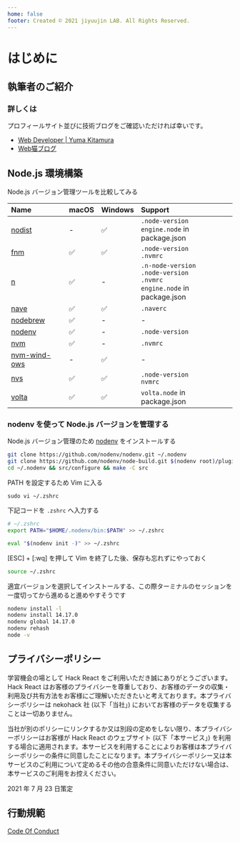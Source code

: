 ```yaml
---
home: false
footer: Created © 2021 jiyuujin LAB. All Rights Reserved.
---
```


# はじめに

## 執筆者のご紹介

<Profile image="https://pbs.twimg.com/profile_images/1154037739035119620/IX0vq03C_400x400.jpg" name="jiyuujin (Yuma Kitamura)" description="Web の改善を進めている Web デベロッパです。" />

### 詳しくは

プロフィールサイト並びに技術ブログをご確認いただければ幸いです。

- [Web Developer | Yuma Kitamura](https://yuma-kitamura.nekohack.me)
- [Web猫ブログ](https://webneko.dev)

## Node.js 環境構築

Node.js バージョン管理ツールを比較してみる

|Name|macOS|Windows|Support|
|:---|:---|:---|:---|
|[nodist](https://github.com/nullivex/nodist)|-|✅|`.node-version`<br>`engine.node` in package.json|
|[fnm](https://github.com/Schniz/fnm)|✅|✅|`.node-version`<br>`.nvmrc`|
|[n](https://github.com/tj/n)|✅|-|`.n-node-version`<br>`.node-version`<br>`.nvmrc`<br>`engine.node` in package.json|
|[nave](https://github.com/isaacs/nave)|✅|✅|`.naverc`|
|[nodebrew](https://github.com/hokaccha/nodebrew)|✅|-|-|
|[nodenv](https://github.com/nodenv/nodenv)|✅|-|`.node-version`|
|[nvm](https://github.com/nvm-sh/nvm)|✅|-|`.nvmrc`|
|[nvm-wind-ows](https://github.com/coreybutler/nvm-windows)|-|✅|-|
|[nvs](https://github.com/jasongin/nvs)|✅|✅|`.node-version`<br>`nvmrc`|
|[volta](https://github.com/volta-cli/volta)|✅|✅|`volta.node` in package.json|

### nodenv を使って Node.js バージョンを管理する

Node.js バージョン管理のため [nodenv](https://github.com/nodenv/nodenv) をインストールする

```bash
git clone https://github.com/nodenv/nodenv.git ~/.nodenv
git clone https://github.com/nodenv/node-build.git $(nodenv root)/plugins/node-build
cd ~/.nodenv && src/configure && make -C src
```

PATH を設定するため Vim に入る

```badh
sudo vi ~/.zshrc
```

下記コードを `.zshrc` へ入力する

```bash
# ~/.zshrc
export PATH="$HOME/.nodenv/bin:$PATH" >> ~/.zshrc

eval "$(nodenv init -)" >> ~/.zshrc
```

[ESC] + [:wq] を押して Vim を終了した後、保存も忘れずにやっておく

```bash
source ~/.zshrc
```

適宜バージョンを選択してインストールする、この際ターミナルのセッションを一度切ってから進めると進めやすそうです

```bash
nodenv install -l
nodenv install 14.17.0
nodenv global 14.17.0
nodenv rehash
node -v
```

## プライバシーポリシー

学習機会の場として Hack React をご利用いただき誠にありがとうございます。 Hack React はお客様のプライバシーを尊重しており、お客様のデータの収集・利用及び共有方法をお客様にご理解いただきたいと考えております。本プライバシーポリシーは nekohack 社 (以下「当社」) においてお客様のデータを収集することは一切ありません。

当社が別のポリシーにリンクするか又は別段の定めをしない限り、本プライバシーポリシーはお客様が Hack React のウェブサイト (以下「本サービス」) を利用する場合に適用されます。本サービスを利用することによりお客様は本プライバシーポリシーの条件に同意したことになります。本プライバシーポリシー又は本サービスのご利用について定めるその他の合意条件に同意いただけない場合は、本サービスのご利用をお控えください。

2021 年 7 月 23 日策定

## 行動規範

[Code Of Conduct](https://github.com/nekohack/Code-of-Conduct)
